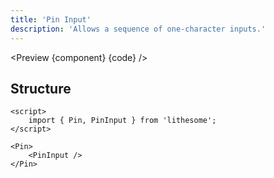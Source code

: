 ```yaml
---
title: 'Pin Input'
description: 'Allows a sequence of one-character inputs.'
---
```


<script>
	import {ComponentAPI, Preview} from '$site/index.ts';
	import {api, component, code} from '$ref/pin';
</script>

<Preview {component} {code} />

## Structure

```svelte
<script>
	import { Pin, PinInput } from 'lithesome';
</script>

<Pin>
	<PinInput />
</Pin>
```

<ComponentAPI data={api} />
